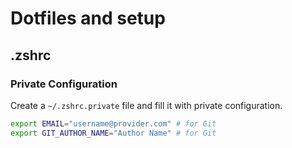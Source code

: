 # Dotfiles and setup

## .zshrc

### Private Configuration

Create a `~/.zshrc.private` file and fill it with private configuration.

```sh
export EMAIL="username@provider.com" # for Git
export GIT_AUTHOR_NAME="Author Name" # for Git
```

